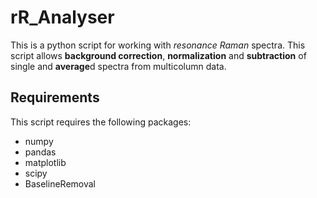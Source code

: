 # rR_Analyser

This is a python script for working with *resonance Raman* spectra. This script allows **background correction**, **normalization** and **subtraction** of single and **average**d spectra from multicolumn data.

## Requirements
This script requires the following packages:
* numpy
* pandas
* matplotlib
* scipy
* BaselineRemoval

